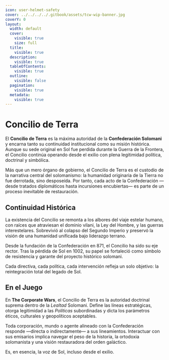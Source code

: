```yaml
---
icon: user-helmet-safety
cover: ../../../../.gitbook/assets/tcw-wip-banner.jpg
coverY: 0
layout:
  width: default
  cover:
    visible: true
    size: full
  title:
    visible: true
  description:
    visible: true
  tableOfContents:
    visible: true
  outline:
    visible: false
  pagination:
    visible: true
  metadata:
    visible: true
---
```


# Concilio de Terra

El **Concilio de Terra** es la máxima autoridad de la **Confederación Solomani** y encarna tanto su continuidad institucional como su misión histórica. Aunque su sede original en Sol fue perdida durante la Guerra de la Frontera, el Concilio continúa operando desde el exilio con plena legitimidad política, doctrinal y simbólica.

Más que un mero órgano de gobierno, el Concilio de Terra es el custodio de la narrativa central del solomanismo: la humanidad originaria de la Tierra no fue derrotada, sino desposeída. Por tanto, cada acto de la Confederación —desde tratados diplomáticos hasta incursiones encubiertas— es parte de un proceso inevitable de restauración.

## Continuidad Histórica

La existencia del Concilio se remonta a los albores del viaje estelar humano, con raíces que atraviesan el dominio vilani, la Ley del Hombre, y las guerras interestelares. Sobrevivió al colapso del Segundo Imperio y preservó la visión de una humanidad unificada bajo liderazgo terrano.

Desde la fundación de la Confederación en 871, el Concilio ha sido su eje rector. Tras la pérdida de Sol en 1002, su papel se fortaleció como símbolo de resistencia y garante del proyecto histórico solomani.

Cada directiva, cada política, cada intervención refleja un solo objetivo: la reintegración total del legado de Sol.

## En el Juego

En **The Corporate Wars**, el Concilio de Terra es la autoridad doctrinal suprema dentro de la _Lealtad_ Solomani. Define las líneas estratégicas, otorga legitimidad a las _Políticas_ subordinadas y dicta los parámetros éticos, culturales y geopolíticos aceptables.

Toda corporación, mundo o agente alineado con la Confederación responde —directa o indirectamente— a sus lineamientos. Interactuar con sus emisarios implica navegar el peso de la historia, la ortodoxia solomanista y una visión restauradora del orden galáctico.

Es, en esencia, la voz de Sol, incluso desde el exilio.
